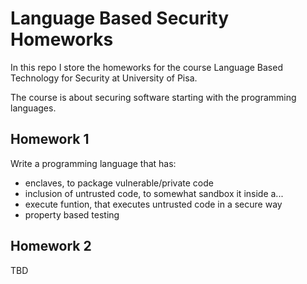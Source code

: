 # Language Based Security Homeworks
In this repo I store the homeworks for the course Language Based Technology for Security at University of Pisa.

The course is about securing software starting with the programming languages.

## Homework 1
Write a programming language that has:
- enclaves, to package vulnerable/private code
- inclusion of untrusted code, to somewhat sandbox it inside a...
- execute funtion, that executes untrusted code in a secure way
- property based testing

## Homework 2
TBD
